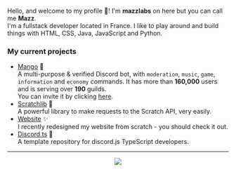 <p>
  Hello, and welcome to my profile 👋! I'm <b>mazzlabs</b> on here but you can call me <b>Mazz</b>. 
  <br>I'm a fullstack developer located in France. I like to play around and build things with HTML, CSS, Java, JavaScript and Python.

<h3>My current projects</h3>
  <ul>
  <li><a href="https://github.com/mazzlabs/Mango">Mango</a> 🥭
  <br>A multi-purpose & verified Discord bot, with <code>moderation</code>, <code>music</code>, <code>game</code>, <code>information</code> and <code>economy</code> commands. It has more than <b>160,000</b> users and is serving over <b>190</b> guilds. <br>You can invite it by clicking <a href="https://discord.com/oauth2/authorize?client_id=497443144632238090&permissions=8&scope=bot">here</a>.

  <li><a href="https://github.com/mazzlabs/scratchlib">Scratchlib</a> 🚀
  <br>A powerful library to make requests to the Scratch API, very easily. 

  <li><a href="https://github.com/mazzlabs/mazzlabs.github.io">Website</a> ✨
  <br>I recently redesigned my website from scratch - you should check it out.
  
  <li><a href="https://github.com/mazzlabs/discord.ts">Discord.ts</a> 🌠
  <br>A template repository for discord.js TypeScript developers.
  </ul>
</p>

<hr>

<div align="center">
    <img src="https://raw.githubusercontent.com/mazzlabs/mazzlabs/master/medias/banner.png" />
</div>
